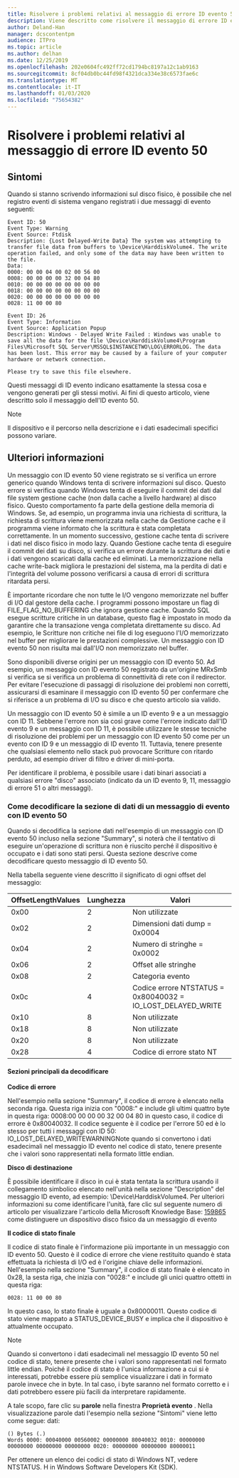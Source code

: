 ```yaml
---
title: Risolvere i problemi relativi al messaggio di errore ID evento 50
description: Viene descritto come risolvere il messaggio di errore ID evento 50
author: Deland-Han
manager: dcscontentpm
audience: ITPro
ms.topic: article
ms.author: delhan
ms.date: 12/25/2019
ms.openlocfilehash: 202e0604fc492ff72cd1794bc8197a12c1ab9163
ms.sourcegitcommit: 8cf04db0bc44fd98f4321dca334e38c6573fae6c
ms.translationtype: MT
ms.contentlocale: it-IT
ms.lasthandoff: 01/03/2020
ms.locfileid: "75654382"
---
```

# <a name="troubleshoot-the-event-id-50-error-message"></a>Risolvere i problemi relativi al messaggio di errore ID evento 50

##  <a name="symptoms"></a>Sintomi

Quando si stanno scrivendo informazioni sul disco fisico, è possibile che nel registro eventi di sistema vengano registrati i due messaggi di evento seguenti: 

```
Event ID: 50 
Event Type: Warning 
Event Source: Ftdisk 
Description: {Lost Delayed-Write Data} The system was attempting to transfer file data from buffers to \Device\HarddiskVolume4. The write operation failed, and only some of the data may have been written to the file.
Data: 
0000: 00 00 04 00 02 00 56 00 
0008: 00 00 00 00 32 00 04 80 
0010: 00 00 00 00 00 00 00 00 
0018: 00 00 00 00 00 00 00 00 
0020: 00 00 00 00 00 00 00 00 
0028: 11 00 00 80 
```

```
Event ID: 26 
Event Type: Information
Event Source: Application Popup
Description: Windows - Delayed Write Failed : Windows was unable to save all the data for the file \Device\HarddiskVolume4\Program Files\Microsoft SQL Server\MSSQL$INSTANCETWO\LOG\ERRORLOG. The data has been lost. This error may be caused by a failure of your computer hardware or network connection.

Please try to save this file elsewhere.
```

Questi messaggi di ID evento indicano esattamente la stessa cosa e vengono generati per gli stessi motivi. Ai fini di questo articolo, viene descritto solo il messaggio dell'ID evento 50.

> [!NOTE] 
> Il dispositivo e il percorso nella descrizione e i dati esadecimali specifici possono variare. 

##  <a name="more-information"></a>Ulteriori informazioni

Un messaggio con ID evento 50 viene registrato se si verifica un errore generico quando Windows tenta di scrivere informazioni sul disco. Questo errore si verifica quando Windows tenta di eseguire il commit dei dati dal file system gestione cache (non dalla cache a livello hardware) al disco fisico. Questo comportamento fa parte della gestione della memoria di Windows. Se, ad esempio, un programma invia una richiesta di scrittura, la richiesta di scrittura viene memorizzata nella cache da Gestione cache e il programma viene informato che la scrittura è stata completata correttamente. In un momento successivo, gestione cache tenta di scrivere i dati nel disco fisico in modo lazy. Quando Gestione cache tenta di eseguire il commit dei dati su disco, si verifica un errore durante la scrittura dei dati e i dati vengono scaricati dalla cache ed eliminati. La memorizzazione nella cache write-back migliora le prestazioni del sistema, ma la perdita di dati e l'integrità del volume possono verificarsi a causa di errori di scrittura ritardata persi.

È importante ricordare che non tutte le I/O vengono memorizzate nel buffer di I/O dal gestore della cache. I programmi possono impostare un flag di FILE_FLAG_NO_BUFFERING che ignora gestione cache. Quando SQL esegue scritture critiche in un database, questo flag è impostato in modo da garantire che la transazione venga completata direttamente su disco. Ad esempio, le Scritture non critiche nei file di log eseguono l'I/O memorizzato nel buffer per migliorare le prestazioni complessive. Un messaggio con ID evento 50 non risulta mai dall'I/O non memorizzato nel buffer.

Sono disponibili diverse origini per un messaggio con ID evento 50. Ad esempio, un messaggio con ID evento 50 registrato da un'origine MRxSmb si verifica se si verifica un problema di connettività di rete con il redirector. Per evitare l'esecuzione di passaggi di risoluzione dei problemi non corretti, assicurarsi di esaminare il messaggio con ID evento 50 per confermare che si riferisce a un problema di I/O su disco e che questo articolo sia valido.

Un messaggio con ID evento 50 è simile a un ID evento 9 e a un messaggio con ID 11. Sebbene l'errore non sia così grave come l'errore indicato dall'ID evento 9 e un messaggio con ID 11, è possibile utilizzare le stesse tecniche di risoluzione dei problemi per un messaggio con ID evento 50 come per un evento con ID 9 e un messaggio di ID evento 11. Tuttavia, tenere presente che qualsiasi elemento nello stack può provocare Scritture con ritardo perduto, ad esempio driver di filtro e driver di mini-porta. 

Per identificare il problema, è possibile usare i dati binari associati a qualsiasi errore "disco" associato (indicato da un ID evento 9, 11, messaggio di errore 51 o altri messaggi).

###  <a name="how-to-decode-the-data-section-of-an-event-id-50-event-message"></a>Come decodificare la sezione di dati di un messaggio di evento con ID evento 50 

Quando si decodifica la sezione dati nell'esempio di un messaggio con ID evento 50 incluso nella sezione "Summary", si noterà che il tentativo di eseguire un'operazione di scrittura non è riuscito perché il dispositivo è occupato e i dati sono stati persi. Questa sezione descrive come decodificare questo messaggio di ID evento 50. 

Nella tabella seguente viene descritto il significato di ogni offset del messaggio: 

|OffsetLengthValues|Lunghezza|Valori|
|-----------|------------|---------|
|0x00|2|Non utilizzate|
|0x02|2|Dimensioni dati dump = 0x0004|
|0x04|2|Numero di stringhe = 0x0002|
|0x06|2|Offset alle stringhe|
|0x08|2|Categoria evento|
|0x0c|4|Codice errore NTSTATUS = 0x80040032 = IO_LOST_DELAYED_WRITE|
|0x10|8|Non utilizzate|
|0x18|8|Non utilizzate|
|0x20|8|Non utilizzate|
|0x28|4|Codice di errore stato NT|

#### <a name="key-sections-to-decode"></a>Sezioni principali da decodificare

**Codice di errore**

Nell'esempio nella sezione "Summary", il codice di errore è elencato nella seconda riga. Questa riga inizia con "0008:" e include gli ultimi quattro byte in questa riga: 0008:00 00 00 00 32 00 04 80 in questo caso, il codice di errore è 0x80040032. Il codice seguente è il codice per l'errore 50 ed è lo stesso per tutti i messaggi con ID 50: IO_LOST_DELAYED_WRITEWARNINGNote quando si convertono i dati esadecimali nel messaggio ID evento nel codice di stato, tenere presente che i valori sono rappresentati nella formato little endian.

**Disco di destinazione**

È possibile identificare il disco in cui è stata tentata la scrittura usando il collegamento simbolico elencato nell'unità nella sezione "Description" del messaggio ID evento, ad esempio: \Device\HarddiskVolume4. Per ulteriori informazioni su come identificare l'unità, fare clic sul seguente numero di articolo per visualizzare l'articolo della Microsoft Knowledge Base: [159865](/EN-US/help/159865) come distinguere un dispositivo disco fisico da un messaggio di evento

**Il codice di stato finale**

Il codice di stato finale è l'informazione più importante in un messaggio con ID evento 50. Questo è il codice di errore che viene restituito quando è stata effettuata la richiesta di I/O ed è l'origine chiave delle informazioni. Nell'esempio nella sezione "Summary", il codice di stato finale è elencato in 0x28, la sesta riga, che inizia con "0028:" e include gli unici quattro ottetti in questa riga: 

```
0028: 11 00 00 80 
```

In questo caso, lo stato finale è uguale a 0x80000011. Questo codice di stato viene mappato a STATUS_DEVICE_BUSY e implica che il dispositivo è attualmente occupato.

>[!NOTE] 
> Quando si convertono i dati esadecimali nel messaggio ID evento 50 nel codice di stato, tenere presente che i valori sono rappresentati nel formato little endian. Poiché il codice di stato è l'unica informazione a cui si è interessati, potrebbe essere più semplice visualizzare i dati in formato parole invece che in byte. In tal caso, i byte saranno nel formato corretto e i dati potrebbero essere più facili da interpretare rapidamente.

A tale scopo, fare clic su **parole** nella finestra **Proprietà evento** . Nella visualizzazione parole dati l'esempio nella sezione "Sintomi" viene letto come segue: dati: 

```
() Bytes (.) 
Words 0000: 00040000 00560002 00000000 80040032 0010: 00000000 00000000 00000000 00000000 0020: 00000000 00000000 80000011
```

Per ottenere un elenco dei codici di stato di Windows NT, vedere NTSTATUS. H in Windows Software Developers Kit (SDK).